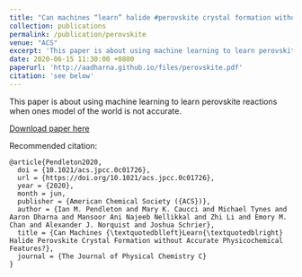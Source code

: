 ```yaml
---
title: "Can machines “learn” halide #perovskite crystal formation without accurate physicochemical features?"
collection: publications
permalink: /publication/perovskite
venue: "ACS"
excerpt: 'This paper is about using machine learning to learn perovskite reaching when ones model of the chemical world is not accurate'
date: 2020-06-15 11:30:00 +0800
paperurl: 'http://aadharna.github.io/files/perovskite.pdf'
citation: 'see below'
---
```




This paper is about using machine learning to learn perovskite reactions when ones model of the world is not accurate.

[Download paper here](http://aadharna.github.io/files/perovskite.pdf)

Recommended citation: 

```
@article{Pendleton2020,
  doi = {10.1021/acs.jpcc.0c01726},
  url = {https://doi.org/10.1021/acs.jpcc.0c01726},
  year = {2020},
  month = jun,
  publisher = {American Chemical Society ({ACS})},
  author = {Ian M. Pendleton and Mary K. Caucci and Michael Tynes and Aaron Dharna and Mansoor Ani Najeeb Nellikkal and Zhi Li and Emory M. Chan and Alexander J. Norquist and Joshua Schrier},
  title = {Can Machines {\textquotedblleft}Learn{\textquotedblright} Halide Perovskite Crystal Formation without Accurate Physicochemical Features?},
  journal = {The Journal of Physical Chemistry C}
}

```
